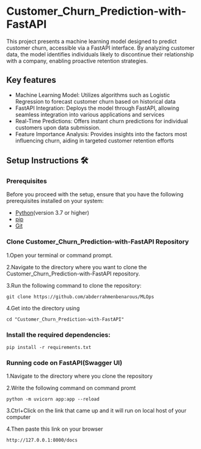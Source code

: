 # Customer_Churn_Prediction-with-FastAPI
This project presents a machine learning model designed to predict customer churn, accessible via a FastAPI interface. By analyzing customer data, the model identifies individuals likely to discontinue their relationship with a company, enabling proactive retention strategies.

## Key features
- Machine Learning Model: Utilizes algorithms such as Logistic Regression to forecast customer churn based on historical data
- FastAPI Integration: Deploys the model through FastAPI, allowing seamless integration into various applications and services
- Real-Time Predictions: Offers instant churn predictions for individual customers upon data submission.
- Feature Importance Analysis: Provides insights into the factors most influencing churn, aiding in targeted customer retention efforts

## Setup Instructions 🛠️
### Prerequisites
Before you proceed with the setup, ensure that you have the following prerequisites installed on your system:

- [Python](https://www.python.org/)(version 3.7 or higher)
- [pip](https://pip.pypa.io/en/stable/)
- [Git](https://git-scm.com/)
### Clone Customer_Churn_Prediction-with-FastAPI Repository
1.Open your terminal or command prompt.

2.Navigate to the directory where you want to clone the Customer_Churn_Prediction-with-FastAPI repository.

3.Run the following command to clone the repository:
```
git clone https://github.com/abderrahmenbenarous/MLOps
```
4.Get into the directory using
```
cd "Customer_Churn_Prediction-with-FastAPI"
```

### Install the required dependencies:
```
pip install -r requirements.txt
```
### Running code on FastAPI(Swagger UI)
1.Navigate to the directory where you clone the repository

2.Write the following command on command promt
```
python -m uvicorn app:app --reload
```
3.Ctrl+Click on the link that came up and it will run on local host of your computer

4.Then paste this link on your browser
```
http://127.0.0.1:8000/docs
```




